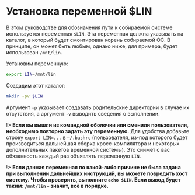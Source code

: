 ﻿# Установка переменной $LIN

В этом руководстве для обозначения пути к собираемой системе используется переменная `$LIN`. Эта переменная должна указывать на каталог, в который будет смонтирован корень собираемой ОС. В принципе, он может быть любым, однако ниже, для примера, будет использован `/mnt/lin`.

Установим переменную:

```bash
export LIN=/mnt/lin
```

Создадим этот каталог:

```bash
mkdir -pv $LIN
```

Аргумент `-p` указывает создавать родительские директории в случае их отсутствия, а аргумент `-v` выводить сведения о выполнении.

!> **Если вы вышли из командной оболочки или сменили пользователя, необходимо повторно задать эту переменную.** Для удобства добавьте строку `export LIN=...` в `~/.bashrc` (пользователя, из-под которого будет производиться дальнейшая сборка кросс-компилятора и некоторых дополнительных пакетов временной системы). Это снимет с вас обязанность каждый раз объявлять переменную `LIN`.

!> **Если данная переменная по какой-либо причине не была задана при выполнении дальнейших инструкций, вы можете повредить хост систему. Чтобы проверить, выполните `echo $LIN`. Если вывод будет таким: `/mnt/lin` - значит, всё в порядке.**
